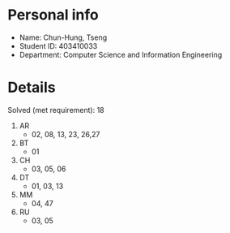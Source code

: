 # Personal info

* Name: Chun-Hung, Tseng
* Student ID: 403410033
* Department: Computer Science and Information Engineering

# Details

Solved (met requirement): 18

1. AR
    * 02, 08, 13, 23, 26,27
2. BT
    * 01
3. CH
    * 03, 05, 06
4. DT
    * 01, 03, 13
5. MM
    * 04, 47
6. RU
    * 03, 05
